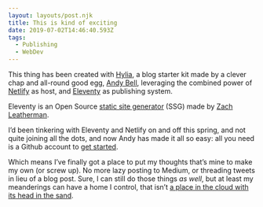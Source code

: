 ```yaml
---
layout: layouts/post.njk
title: This is kind of exciting
date: 2019-07-02T14:46:40.593Z
tags:
  - Publishing
  - WebDev
---
```

This thing has been created with [Hylia](https://github.com/andybelldesign/hylia#readme), a blog  starter kit made by a clever chap and all-round good egg, [Andy Bell](https://andy-bell.design), leveraging the combined power of [Netlify](https://www.netlify.com) as host, and [Eleventy](https://11ty.io) as publishing system.

Eleventy is an Open Source [static site generator](/posts/static-site-generators-wtf) (SSG) made by [Zach Leatherman](https://www.zachleat.com/).

I’d been tinkering with Eleventy and Netlify on and off this spring, and not quite joining all the dots, and now Andy has made it all so easy: all you need is a Github account to [get started](https://app.netlify.com/start/deploy?repository=https://github.com/andybelldesign/hylia).

Which means I’ve finally got a place to put my thoughts that’s mine to make my own (or screw up). No more lazy posting to Medium, or threading tweets in lieu of a blog post. Sure, I can still do those things _as well_, but at least my meanderings can have a home I control, that isn’t [a place in the cloud with its head in the sand](https://medium.com/@schofeld/medium-a-place-in-the-cloud-with-its-head-in-the-sand-d16bf596c12e).
